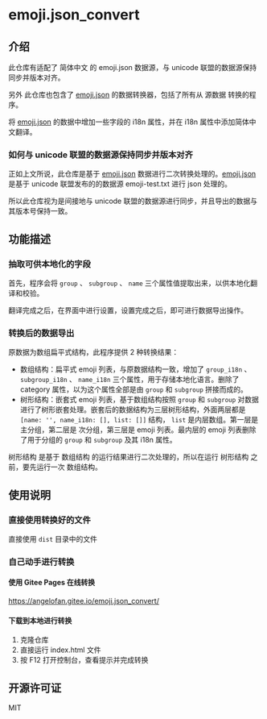 # emoji.json_convert

## 介绍

此仓库有适配了 简体中文 的 emoji.json 数据源，与 unicode 联盟的数据源保持同步并版本对齐。

另外 此仓库也包含了 [emoji.json](https://github.com/amio/emoji.json) 的数据转换器，包括了所有从 源数据 转换的程序。

将 [emoji.json](https://github.com/amio/emoji.json) 的数据中增加一些字段的 i18n 属性，并在 i18n 属性中添加简体中文翻译。

### 如何与 unicode 联盟的数据源保持同步并版本对齐

正如上文所说，此仓库是基于 [emoji.json](https://github.com/amio/emoji.json) 数据进行二次转换处理的。[emoji.json](https://github.com/amio/emoji.json) 是基于 unicode 联盟发布的的数据源 emoji-test.txt 进行 json 处理的。

所以此仓库视为是间接地与 unicode 联盟的数据源进行同步，并且导出的数据与其版本号保持一致。

## 功能描述

### 抽取可供本地化的字段

首先，程序会将 `group` 、 `subgroup` 、 `name` 三个属性值提取出来，以供本地化翻译和校验。

翻译完成之后，在界面中进行设置，设置完成之后，即可进行数据导出操作。

### 转换后的数据导出

原数据为数组扁平式结构，此程序提供 2 种转换结果：

- 数组结构：扁平式 emoji 列表，与原数据结构一致，增加了 `group_i18n` 、 `subgroup_i18n` 、 `name_i18n` 三个属性，用于存储本地化语言。删除了 category 属性，以为这个属性全部是由 `group` 和 `subgroup` 拼接而成的。
- 树形结构：嵌套式 emoji 列表，基于数组结构按照 `group` 和 `subgroup` 对数据进行了树形嵌套处理。嵌套后的数据结构为三层树形结构，外面两层都是 `[name: '', name_i18n: [], list: []]` 结构， `list` 是内层数组。第一层是 主分组，第二层是 次分组，第三层是 emoji 列表。最内层的 emoji 列表删除了用于分组的 `group` 和 `subgroup` 及其 i18n 属性。

树形结构 是基于 数组结构 的运行结果进行二次处理的，所以在运行 树形结构 之前，要先运行一次 数组结构。

## 使用说明

### 直接使用转换好的文件

直接使用 `dist` 目录中的文件

### 自己动手进行转换

#### 使用 Gitee Pages 在线转换

https://angelofan.gitee.io/emoji.json_convert/

#### 下载到本地进行转换

1.  克隆仓库
2.  直接运行 index.html 文件
3.  按 F12 打开控制台，查看提示并完成转换

## 开源许可证

MIT